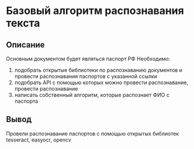 # Базовый алгоритм распознавания текста
 
## Описание
Основным документом будет являться паспорт РФ
Необходимо:
1) подобрать открытые библиотеки по распознаванию документов и провести распознавания паспортов с указанной ссылки
2) подобрать API c помощью которых можно провести распознавание, провести распознавание
3) написать собственный алгоритм, которые распознает ФИО с паспорта

## Вывод

Провели распознавание паспортов с помощью открытых библиотек tesseract, easyocr, opencv